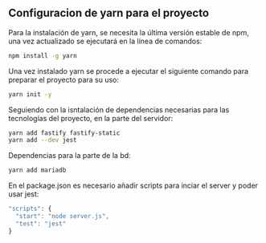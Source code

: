 ## Configuracion de yarn para el proyecto

Para la instalación de yarn, se necesita la última versión estable de npm, una vez actualizado se ejecutará en la línea de comandos:

```bash
npm install -g yarn
```
Una vez instalado yarn se procede a ejecutar el siguiente comando para preparar el proyecto para su uso:

```bash
yarn init -y
```
Seguiendo con la isntalación de dependencias necesarias para las tecnologías del proyecto, en la parte del servidor:

```bash
yarn add fastify fastify-static
yarn add --dev jest
```
Dependencias para la parte de la bd:

```bash
yarn add mariadb
```

En el package.json es necesario añadir scripts para inciar el server y poder usar jest:

```js
"scripts": {
  "start": "node server.js",
  "test": "jest"
}
```
